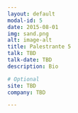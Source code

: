 ```yaml
---
layout: default
modal-id: 5
date: 2015-08-01
img: sand.png
alt: image-alt
title: Palestrante 5
talk: TBD
talk-date: TBD
description: Bio

# Optional
site: TBD
company: TBD

---
```

